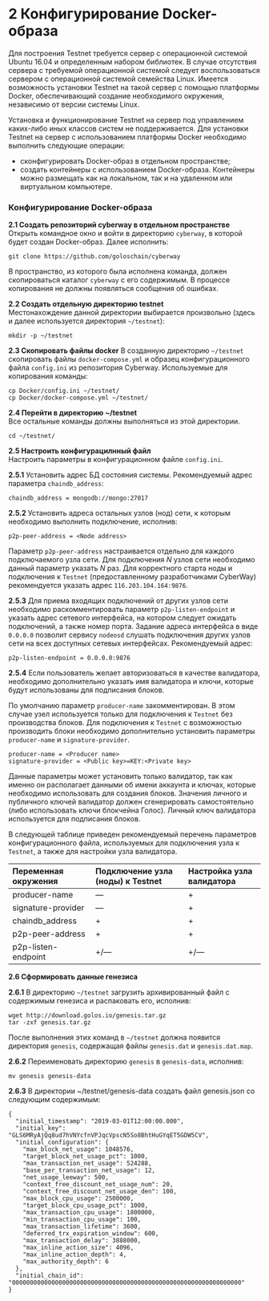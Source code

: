 # 2 Конфигурирование Docker-образа
Для построения Testnet требуется сервер с операционной системой Ubuntu 16.04 и определенным набором библиотек. В случае отсутствия сервера с требуемой операционной системой следует воспользоваться сервером с операционной системой семейства Linux. Имеется возможность установки Testnet на такой сервер с помощью платформы Docker, обеспечивающий создание необходимого окружения, независимо от версии системы Linux.  

Установка и функционирование Testnet на сервер под управлением каких-либо иных классов систем не поддерживается.
Для установки Testnet  на сервер с использованием платформы Docker необходимо выполнить следующие операции:
  * сконфигурировать Docker-образ в отдельном пространстве;  
  * создать контейнеры с использованием Docker-образа. Контейнеры можно размещать как на локальном, так и на удаленном или виртуальном компьютере.
  
### Конфигурирование Docker-образа
**2.1 Создать репозиторий cyberway в отдельном пространстве**  
Открыть командное окно и войти в директорию `cyberway`, в которой будет создан Docker-образ. Далее исполнить:
```
git clone https://github.com/goloschain/cyberway
```
В пространство, из которого была исполнена команда, должен скопироваться каталог `cyberway` с его содержимым. В процессе копирования не должны появляться сообщения об ошибках.  

**2.2 Создать отдельную директорию testnet**  
Местонахождение данной директории выбирается произвольно (здесь и далее используется директория `~/testnet`):
```
mkdir -p ~/testnet
```
**2.3 Скопировать файлы docker**  В созданную директорию `~/testnet` скопировать файлы `docker-compose.yml` и образец конфигурационного файла `config.ini` из репозитория Cyberway. Используемые для копирования команды:
```
cp Docker/config.ini ~/testnet/
cp Docker/docker-compose.yml ~/testnet/
```
**2.4 Перейти в директорию ~/testnet**  
Все остальные команды должны выполняться из этой директории.
```
cd ~/testnet/
```
**2.5 Настроить конфигурацилнный файл**  
Настроить параметры в конфигурационном файле `config.ini`.  

**2.5.1** Установить адрес БД состояния системы. Рекомендуемый адрес параметра `chaindb_address`:
```
chaindb_address = mongodb://mongo:27017
``` 
**2.5.2** Установить адреса остальных узлов (нод) сети, к которым необходимо выполнить подключение, исполнив:
```
p2p-peer-address = <Node address>
```
Параметр `p2p-peer-address` настраивается отдельно для каждого подключаемого узла сети. Для подключения *N* узлов сети необходимо данный параметр указать *N* раз. Для корректного старта ноды и подключения к `Testnet` (предоставленному разработчиками CyberWay) рекомендуется указать адрес `116.203.104.164:9876`.  

**2.5.3** Для приема входящих подключений от других узлов сети необходимо раскомментировать параметр `p2p-listen-endpoint` и указать адрес сетевого интерфейса, на котором следует ожидать подключений, а также номер порта. Задание адреса интерфейса в виде `0.0.0.0` позволит сервису `nodeosd` слушать подключения других узлов сети на всех доступных сетевых интерфейсах. Рекомендуемый адрес:
```
p2p-listen-endpoint = 0.0.0.0:9876
```
**2.5.4** Если пользователь желает авторизоваться в качестве валидатора, необходимо дополнительно указать имя валидатора и ключи, которые будут использованы для подписания блоков.  

По умолчанию параметр `producer-name` закомментирован. В этом случае узел используется только для подключения к `Testnet` без производства блоков. Для подключения к `Testnet` с возможностью производить блоки необходимо дополнительно установить параметры `producer-name` и `signature-provider`.
```
producer-name = <Producer name>
signature-provider = <Public key>=KEY:<Private key>
```
Данные параметры может установить только валидатор, так как именно он располагает данными об имени аккаунта и ключах, которые необходимо использовать для создания блоков. Значения личного и публичного ключей валидатор должен сгенерировать самостоятельно (либо использовать ключи блокчейна Голос). Личный ключ валидатора используется для подписания блоков.  

В следующей таблице приведен рекомендуемый перечень параметров конфигурационного файла, используемых для подключения узла к `Testnet`, а также для настройки узла валидатора.  

Переменная окружения | Подключение узла (ноды) к Testnet | Настройка узла валидатора  
:-----------|:-------|:-------  
producer-name | — | +  
signature-provider | — | +  
chaindb_address | + | +  
p2p-peer-address | + | +  
p2p-listen-endpoint | +/— | +/—  

**2.6 Сформировать данные генезиса**   

**2.6.1** В директорию `~/testnet` загрузить архивированный файл с содержимым генезиса и распаковать его, исполнив:  
```
wget http://download.golos.io/genesis.tar.gz
tar -zxf genesis.tar.gz
```
После выполнения этих команд в `~/testnet` должна появится директория `genesis`, содержащая файлы `genesis.dat` и `genesis.dat.map`.

**2.6.2** Переименовать директорию `genesis` в `genesis-data`, исполнив:
```
mv genesis genesis-data
```

**2.6.3** В директории ~/testnet/genesis-data создать файл genesis.json со следующим содержимым:
```
{
  "initial_timestamp": "2019-03-01T12:00:00.000",
  "initial_key": "GLS6MRyAjQq8ud7hVNYcfnVPJqcVpscN5So8BhtHuGYqET5GDW5CV",
  "initial_configuration": {
    "max_block_net_usage": 1048576,
    "target_block_net_usage_pct": 1000,
    "max_transaction_net_usage": 524288,
    "base_per_transaction_net_usage": 12,
    "net_usage_leeway": 500,
    "context_free_discount_net_usage_num": 20,
    "context_free_discount_net_usage_den": 100,
    "max_block_cpu_usage": 2500000,
    "target_block_cpu_usage_pct": 1000,
    "max_transaction_cpu_usage": 1800000,
    "min_transaction_cpu_usage": 100,
    "max_transaction_lifetime": 3600,
    "deferred_trx_expiration_window": 600,
    "max_transaction_delay": 3888000,
    "max_inline_action_size": 4096,
    "max_inline_action_depth": 4,
    "max_authority_depth": 6
  },
  "initial_chain_id": "0000000000000000000000000000000000000000000000000000000000000000"
}
```
